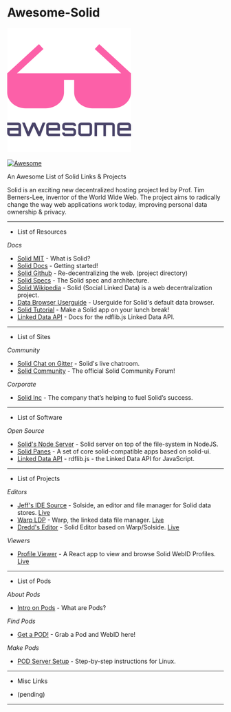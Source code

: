 
# Awesome-Solid

![Awesome Solid](/img/awesome.png?raw=true)

[![Awesome](https://cdn.rawgit.com/sindresorhus/awesome/d7305f38d29fed78fa85652e3a63e154dd8e8829/media/badge.svg)](https://github.com/sindresorhus/awesome)

An Awesome List of Solid Links &amp; Projects

Solid is an exciting new decentralized hosting project led by Prof. Tim Berners-Lee, inventor of the World Wide Web.
The project aims to radically change the way web applications work today, improving personal data ownership & privacy.

--------------------

- List of Resources

_Docs_

- [Solid MIT](https://solid.mit.edu/) - What is Solid?
- [Solid Docs](https://solid.inrupt.com/docs/getting-started) - Getting started!
- [Solid Github](https://github.com/solid/solid) - Re-decentralizing the web. (project directory)
- [Solid Specs](https://github.com/solid/solid-spec) - The Solid spec and architecture.
- [Solid Wikipedia](https://en.wikipedia.org/wiki/Solid_(web_decentralization_project)) - Solid (Social Linked Data) is a web decentralization project.
- [Data Browser Userguide](https://github.com/solid/userguide) - Userguide for Solid's default data browser.
- [Solid Tutorial](https://solid.inrupt.com/docs/app-on-your-lunch-break) - Make a Solid app on your lunch break!
- [Linked Data API](http://linkeddata.github.io/rdflib.js/doc/) - Docs for the rdflib.js Linked Data API.



--------------------

- List of Sites

_Community_

- [Solid Chat on Gitter](https://gitter.im/solid/chat) - Solid's live chatroom.
- [Solid Community](https://forum.solidproject.org/) - The official Solid Community Forum!

_Corporate_

- [Solid Inc](https://www.inrupt.com/) - The company that’s helping to fuel Solid’s success. 


--------------------

- List of Software

_Open Source_

- [Solid's Node Server](https://github.com/solid/node-solid-server) - Solid server on top of the file-system in NodeJS.
- [Solid Panes](https://github.com/solid/solid-panes) - A set of core solid-compatible apps based on solid-ui.
- [Linked Data API](https://github.com/linkeddata/rdflib.js) - rdflib.js - the Linked Data API for JavaScript. 


--------------------

- List of Projects

_Editors_

- [Jeff's IDE Source](https://github.com/jeff-zucker/solid-ide) - Solside, an editor and file manager for Solid data stores. [Live](https://jeff-zucker.github.io/solid-ide/)
- [Warp LDP](https://github.com/linkeddata/warp) - Warp, the linked data file manager. [Live](https://linkeddata.github.io/warp/)
- [Dredd's Editor](https://github.com/kustomzone/solid-editor) - Solid Editor based on Warp/Solside. [Live](https://dredd.solid.community/public/)

_Viewers_

- [Profile Viewer](https://gitlab.com/angelo-v/solid-profile-viewer) - A React app to view and browse Solid WebID Profiles. [Live](https://profiles.veltens.org/)

--------------------

- List of Pods

_About Pods_

- [Intro on Pods](http://brian.becker.fyi/2018/10/07/pods-and-the-decentralization-of-our-social-network/) - What are Pods?

_Find Pods_

- [Get a POD!](https://solid.inrupt.com/get-a-solid-pod) - Grab a Pod and WebID here!

_Make Pods_

- [POD Server Setup](https://solidpodit.com/solid-pod-server-creation/) - Step-by-step instructions for Linux.

--------------------

- Misc Links

- (pending)


--------------------
